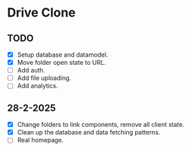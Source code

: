 # Drive Clone

## TODO

- [x] Setup database and datamodel.
- [x] Move folder open state to URL.
- [ ] Add auth.
- [ ] Add file uploading.
- [ ] Add analytics.

## 28-2-2025

- [x] Change folders to link components, remove all client state.
- [x] Clean up the database and data fetching patterns.
- [ ] Real homepage.
